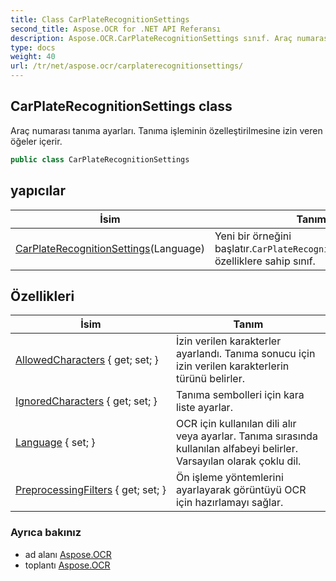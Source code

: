 ```yaml
---
title: Class CarPlateRecognitionSettings
second_title: Aspose.OCR for .NET API Referansı
description: Aspose.OCR.CarPlateRecognitionSettings sınıf. Araç numarası tanıma ayarları. Tanıma işleminin özelleştirilmesine izin veren öğeler içerir.
type: docs
weight: 40
url: /tr/net/aspose.ocr/carplaterecognitionsettings/
---
```

## CarPlateRecognitionSettings class

Araç numarası tanıma ayarları. Tanıma işleminin özelleştirilmesine izin veren öğeler içerir.

```csharp
public class CarPlateRecognitionSettings
```

## yapıcılar

| İsim | Tanım |
| --- | --- |
| [CarPlateRecognitionSettings](carplaterecognitionsettings/)(Language) | Yeni bir örneğini başlatır.`CarPlateRecognitionSettings`tam özelliklere sahip sınıf. |

## Özellikleri

| İsim | Tanım |
| --- | --- |
| [AllowedCharacters](../../aspose.ocr/carplaterecognitionsettings/allowedcharacters/) { get; set; } | İzin verilen karakterler ayarlandı. Tanıma sonucu için izin verilen karakterlerin türünü belirler. |
| [IgnoredCharacters](../../aspose.ocr/carplaterecognitionsettings/ignoredcharacters/) { get; set; } | Tanıma sembolleri için kara liste ayarlar. |
| [Language](../../aspose.ocr/carplaterecognitionsettings/language/) { set; } | OCR için kullanılan dili alır veya ayarlar.  Tanıma sırasında kullanılan alfabeyi belirler. Varsayılan olarak çoklu dil. |
| [PreprocessingFilters](../../aspose.ocr/carplaterecognitionsettings/preprocessingfilters/) { get; set; } | Ön işleme yöntemlerini ayarlayarak görüntüyü OCR için hazırlamayı sağlar. |

### Ayrıca bakınız

* ad alanı [Aspose.OCR](../../aspose.ocr/)
* toplantı [Aspose.OCR](../../)


